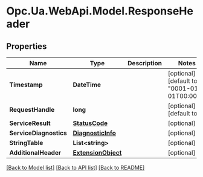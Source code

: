 # Opc.Ua.WebApi.Model.ResponseHeader

## Properties

Name | Type | Description | Notes
------------ | ------------- | ------------- | -------------
**Timestamp** | **DateTime** |  | [optional] [default to "0001-01-01T00:00Z"]
**RequestHandle** | **long** |  | [optional] [default to 0]
**ServiceResult** | [**StatusCode**](StatusCode.md) |  | [optional] 
**ServiceDiagnostics** | [**DiagnosticInfo**](DiagnosticInfo.md) |  | [optional] 
**StringTable** | **List&lt;string&gt;** |  | [optional] 
**AdditionalHeader** | [**ExtensionObject**](ExtensionObject.md) |  | [optional] 

[[Back to Model list]](../README.md#documentation-for-models) [[Back to API list]](../README.md#documentation-for-api-endpoints) [[Back to README]](../README.md)

